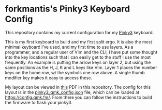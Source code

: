 # forkmantis's Pinky3 Keyboard Config #

This repository contains my current configuration for my [Pinky3](https://www.littlekeyboards.com/products/pinky3-keyboard-kit) keyboard.

This is my first keyboard to build and my first split ergo.  It is also the most minimal keyboard I've used, and my first time to use layers.  As a programmer, and a regular user of VIm and the CLI, I have put some thought into the key locations such that I can easily get to the stuff I use the most frequently.  An example is putting the arrow keys on layer 2, but using the same positions as the H, J, K and L keys like VIm.  Layer 1 places the number keys on the home row, w/ the symbols one row above.  A single thumb modifier key makes it easy to access these.

My layout can be viewed in [this](Pinky3-keymap.pdf) PDF in this repository. The config for this layout is in the [pinky3_qmk_config.json](pinky3_qmk_config.json) file, which can be loaded at https://config.qmk.fm/. From there you can follow the instructions to build the firmware to flash your pinky3.
